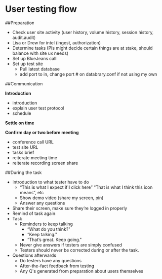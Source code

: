User testing flow
===========================================================

##Preparation

  * Check user site activity (user history, volume history, session history, audit.audit)
  * Lisa or Drew for intel (ingest, authorization)
  * Determine tasks (PIs might decide certain things are at stake, should balance with site ux needs)
  * Set up BlueJeans call
  * Set up test site
    * Pull latest database
    * add port to in, change port # on databrary.conf if not using my own


##Communication

**Introduction**

  * introduction
  * explain user test protocol
  * schedule

**Settle on time**

**Confirm day or two before meeting**

  * conference call URL
  * test site URL
  * tasks brief
  * reiterate meeting time
  * reiterate recording screen share

##During the task

  * Introduction to what tester have to do
    * “This is what I expect if I click here” “That is what I think this icon means”, etc
    * Show demo video (share my screen, pin)
    * Answer any questions
  * Share their screen, make sure they’re logged in properly
  * Remind of task again
  * Task
    * Reminders to keep talking
      * “What do you think?"
      * “Keep talking."
      * “That’s great. Keep going."
    * Never give answers if testers are simply confused
    * Testers should never be corrected during or after the task.
  * Questions afterwards
    * Do testers have any questions
    * After-the-fact feedback from testing
    * Any Q's generated from preparation about users themselves